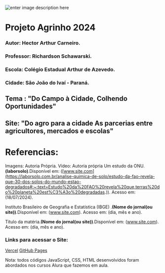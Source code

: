![enter image description here](https://www.sistemafaep.org.br/wp-content/uploads/2021/07/agrinho_500x1280-2.jpg)
# Projeto Agrinho 2024 
### Autor: Hector Arthur Carneiro.
### Professor: Richardson Schawarski.
### Escola: Colégio Estadual Arthur de Azevedo.
### Cidade: São João do Ivaí - Paraná.

## Tema : "Do Campo à Cidade, Colhendo Oportunidades"
## Site: "Do agro para a cidade As parcerias entre agricultores, mercados e escolas"

# Referencias:
Imagens: Autoria Própria.
Vídeo: Autoria própria
Um estudo da ONU.**(laborsolo)**.Disponível em: ([www.site.com](https://laborsolo.com.br/analise-quimica-de-solo/estudo-da-fao-revela-que-30-dos-solos-do-mundo-estao-degradados#:~:text=Estudo%20da%20FAO%20revela%20que,terras%20do%20planeta%20est%C3%A3o%20degradadas.)).  Acesso em: (18/07/2024).

Instituto Brasileiro de Geografia e Estatística (IBGE) .**(Nome do jornal(ou site))**.Disponível em: (www.site.com).  Acesso em: (dia, mês e ano).

Título da matéria.**(Nome do jornal(ou site))**.Disponível em: (www.site.com).  Acesso em: (dia, mês e ano).

### Links para acessar o Site:
[Vercel](agrinho-2024-zeta-flax.vercel.app/)
[GitHub Pages](https://hector-arthur.github.io/Agrinho-2024/)


Nota: todos códigos JavaScript, CSS, HTML desenvolvidos foram abordados nos cursos Alura que fazemos em aula.
